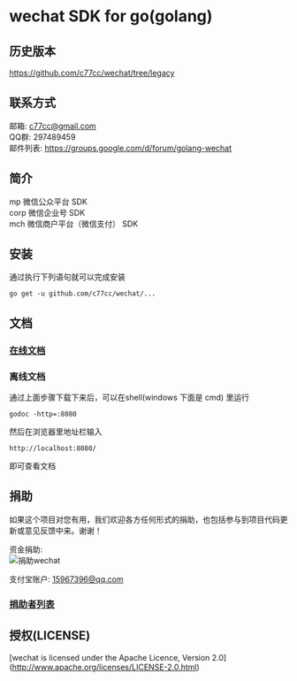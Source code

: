 # wechat SDK for go(golang)

## 历史版本
https://github.com/c77cc/wechat/tree/legacy

## 联系方式

邮箱:    c77cc@gmail.com  
QQ群:    297489459  
邮件列表:	 https://groups.google.com/d/forum/golang-wechat  

## 简介
mp   微信公众平台 SDK  
corp 微信企业号 SDK  
mch  微信商户平台（微信支付） SDK  

## 安装
通过执行下列语句就可以完成安装

	go get -u github.com/c77cc/wechat/...

## 文档

### [在线文档](http://godoc.org/github.com/c77cc/wechat)

### 离线文档
通过上面步骤下载下来后，可以在shell(windows 下面是 cmd) 里运行

	godoc -http=:8080
	
然后在浏览器里地址栏输入 

	http://localhost:8080/
	
即可查看文档

## 捐助
如果这个项目对您有用，我们欢迎各方任何形式的捐助，也包括参与到项目代码更新或意见反馈中来。谢谢！

资金捐助:  
![捐助wechat](https://github.com/c77cc/wechat/blob/master/alipay.png)  

支付宝账户: 15967396@qq.com

### [捐助者列表](https://github.com/c77cc/wechat/blob/master/donors.md)

## 授权(LICENSE)

[wechat is licensed under the Apache Licence, Version 2.0]
(http://www.apache.org/licenses/LICENSE-2.0.html)

